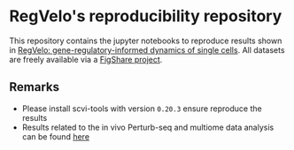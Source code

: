 # RegVelo's reproducibility repository

This repository contains the jupyter notebooks to reproduce results shown in [RegVelo: gene-regulatory-informed dynamics of single cells](https://doi.org/10.1101/2024.12.11.627935).
All datasets are freely available via a [FigShare project](https://figshare.com/account/home#/projects/226860).

## Remarks

-   Please install scvi-tools with version `0.20.3` ensure reproduce the results
-   Results related to the in vivo Perturb-seq and multiome data analysis can be found [here](https://github.com/zhiyhu/neural-crest-scmultiomics)

